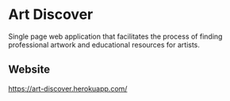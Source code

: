 # Art Discover

Single page web application that facilitates the process of finding professional artwork and educational resources for artists.

## Website
https://art-discover.herokuapp.com/

